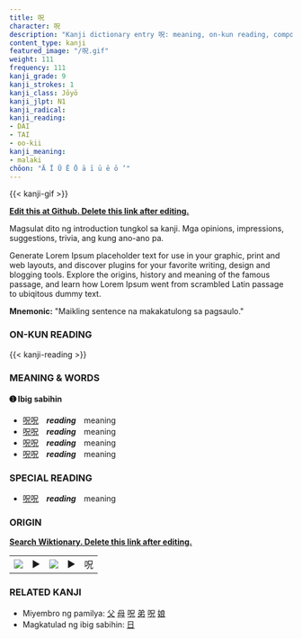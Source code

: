 ```yaml
---
title: 呪
character: 呪
description: "Kanji dictionary entry 呪: meaning, on-kun reading, compounds, origin, related kanji"
content_type: kanji
featured_image: "/呪.gif"
weight: 111
frequency: 111
kanji_grade: 9
kanji_strokes: 1
kanji_class: Jōyō
kanji_jlpt: N1
kanji_radical: 
kanji_reading: 
- DAI
- TAI
- oo-kii
kanji_meaning:
- malaki
chōon: "Ā Ī Ū Ē Ō ā ī ū ē ō ’"
---
```

[//]: # (Don't edit the line below. Kanji animated GIF code is automatically generated.)
{{< kanji-gif >}}

[//]: # (Edit below this line.)

**[Edit this at Github. Delete this link after editing.](https://github.com/tim0g/tim/tree/main/content/kanji/呪/index.md)**

Magsulat dito ng introduction tungkol sa kanji. Mga opinions, impressions, suggestions, trivia, ang kung ano-ano pa.

Generate Lorem Ipsum placeholder text for use in your graphic, print and web layouts, and discover plugins for your favorite writing, design and blogging tools. Explore the origins, history and meaning of the famous passage, and learn how Lorem Ipsum went from scrambled Latin passage to ubiqitous dummy text.
 
**Mnemonic:** "Maikling sentence na makakatulong sa pagsaulo."

### ON-KUN READING

[//]: # (Don't edit the line below. ON-KUN READING code is automatically generated.)
{{< kanji-reading >}}

### MEANING & WORDS

#### ➊ **Ibig sabihin**
  - [呪](../呪)[呪](../呪)　***reading***　meaning
  - [呪](../呪)[呪](../呪)　***reading***　meaning
  - [呪](../呪)[呪](../呪)　***reading***　meaning
  - [呪](../呪)[呪](../呪)　***reading***　meaning

### SPECIAL READING
  - [呪](../呪)[呪](../呪)　***reading***　meaning

### ORIGIN

**[Search Wiktionary. Delete this link after editing.](https://wiktionary.org/wiki/呪)**
<table class="kanji-table"><tr><td>
<img src="60px-呪-bronze.svg.png">
</td><td>▶</td><td>
<img src="60px-呪-oracle.svg.png">
</td><td>▶</td>
<td class="kanji-origin">呪</td>
</tr></table>

### RELATED KANJI
- Miyembro ng pamilya: [父](../父) [母](../母) [呪](../呪) [弟](../弟) [呪](../呪) [娘](../娘)
- Magkatulad ng ibig sabihin: [日](../日)
